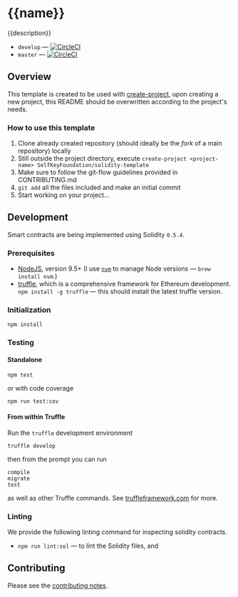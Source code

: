 # {{name}}

{{description}}

* `develop` — [![CircleCI]({{circleci-badge-develop-link}})]({{circleci-project-develop-link}})
* `master` — [![CircleCI]({{circleci-badge-master-link}})]({{circleci-project-master-link}})

## Overview

This template is created to be used with [create-project](https://github.com/mafintosh/create-project), upon creating a new project, this README should be overwritten according to the project's needs.

### How to use this template

1. Clone already created repository (should ideally be the *fork* of a main repository) locally
2. Still outside the project directory, execute `create-project <project-name> SelfKeyFoundation/solidity-template`
3. Make sure to follow the git-flow guidelines provided in CONTRIBUTING.md
4. `git add` all the files included and make an initial commit
5. Start working on your project...

## Development

Smart contracts are being implemented using Solidity `0.5.4`.

### Prerequisites

* [NodeJS](htps://nodejs.org), version 9.5+ (I use [`nvm`](https://github.com/creationix/nvm) to manage Node versions — `brew install nvm`.)
* [truffle](http://truffleframework.com/), which is a comprehensive framework for Ethereum development. `npm install -g truffle` — this should install the latest truffle version.

### Initialization

    npm install

### Testing

#### Standalone

    npm test

or with code coverage

    npm run test:cov

#### From within Truffle

Run the `truffle` development environment

    truffle develop

then from the prompt you can run

    compile
    migrate
    test

as well as other Truffle commands. See [truffleframework.com](http://truffleframework.com) for more.

### Linting

We provide the following linting command for inspecting solidity contracts.

* `npm run lint:sol` — to lint the Solidity files, and

## Contributing

Please see the [contributing notes](CONTRIBUTING.md).
